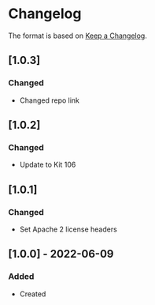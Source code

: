 # Changelog
The format is based on [Keep a Changelog](https://keepachangelog.com/en/1.0.0/).


## [1.0.3]
### Changed
- Changed repo link

## [1.0.2]
### Changed
- Update to Kit 106

## [1.0.1]
### Changed
- Set Apache 2 license headers

## [1.0.0] - 2022-06-09
### Added
- Created
